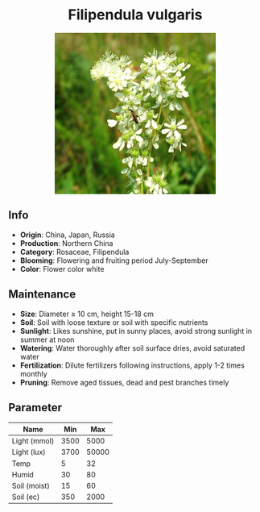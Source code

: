<h1 align='center'>Filipendula vulgaris</h1>
<p align="center">
    <img 
        align='center'
        width='320'
        src="../images/filipendula vulgaris.png" 
        alt='Filipendula vulgaris' />
</p>

## Info

 - **Origin**: China, Japan, Russia
 - **Production**: Northern China
 - **Category**: Rosaceae, Filipendula
 - **Blooming**: Flowering and fruiting period July-September
 - **Color**: Flower color white

## Maintenance

 - **Size**: Diameter ≥ 10 cm, height 15-18 cm
 - **Soil**: Soil with loose texture or soil with specific nutrients
 - **Sunlight**: Likes sunshine, put in sunny places, avoid strong sunlight in summer at noon
 - **Watering**: Water thoroughly after soil surface dries, avoid saturated water
 - **Fertilization**: Dilute fertilizers following instructions, apply 1-2 times monthly
 - **Pruning**: Remove aged tissues, dead and pest branches timely

## Parameter

| Name         | Min  | Max   |
|--------------|------|-------|
| Light (mmol) | 3500 | 5000  |
| Light (lux)  | 3700 | 50000 |
| Temp         | 5    | 32    |
| Humid        | 30   | 80    |
| Soil (moist) | 15   | 60    |
| Soil (ec)    | 350  | 2000  |